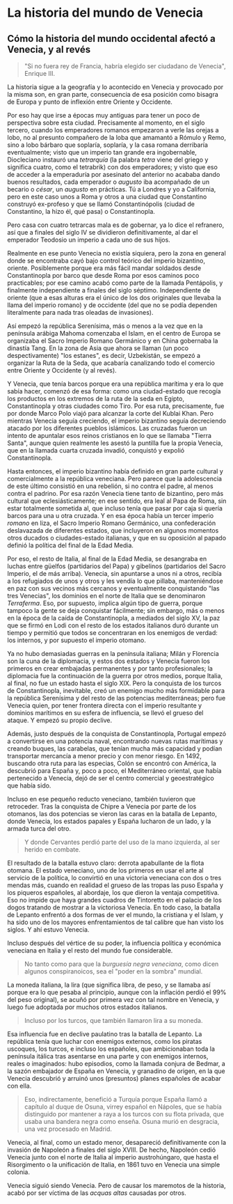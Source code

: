 # La historia del mundo de Venecia
## Cómo la historia del mundo occidental afectó a Venecia, y al revés

> "Si no fuera rey de Francia, habría elegido ser ciudadano de Venecia", Enrique
> III.

La historia sigue a la geografía y lo acontecido en Venecia y provocado por la
misma son, en gran parte, consecuencia de esa posición como bisagra de Europa y
punto de inflexión entre Oriente y Occidente.

Por eso hay que irse a épocas muy antiguas para tener un poco de perspectiva
sobre esta ciudad. Precisamente al momento, en el siglo tercero, cuando los
emperadores romanos empezaron a verle las orejas a lobo, no al presunto
compañero de la loba que amamantó a Rómulo y Remo, sino a lobo bárbaro que
soplaría, soplaría, y la casa romana derribaría eventualmente; visto que un
imperio tan grande era ingobernable, Diocleciano instauró una *tetrarquía* (la
palabra *tetra* viene del griego y significa cuatro, como el tetrabrik) con dos
emperadores; y visto que eso de acceder a la emperaduría por asesinato del
anterior no acababa dando buenos resultados, cada emperador o *augusto* iba
acompañado de un becario o *césar*, un *augusto* en prácticas. Tú a Londres y yo
a California, pero en este caso unos a Roma y otros a una ciudad que Constantino
construyó ex-profeso y que se llamó Constantinópolis (ciudad de Constantino, la
hizo él, qué pasa) o Constantinopla.

Pero casa con cuatro tetrarcas mala es de gobernar, ya lo dice el refranero, así
que a finales del siglo IV se dividieron definitivamente, al dar el emperador
Teodosio un imperio a cada uno de sus hijos.

Realmente en ese punto Venecia no existía siquiera, pero la zona en general
donde se encontraba cayó bajo control teórico del imperio bizantino,
oriente. Posiblemente porque era más fácil mandar soldados desde Constantinopla
por barco que desde Roma por esos caminos poco practicables; por ese camino
acabó como parte de la llamada Pentápolis, y finalmente independiente a finales
del siglo séptimo. Independiente de oriente (que a esas alturas era el único de
los dos originales que llevaba la llama del imperio romano) y de occidente (del
que no se podía dependen literalmente para nada tras oleadas de invasiones).

Así empezó la república Serenísima, más o menos a la vez que en la península
arábiga Mahoma comenzaba el Islam, en el centro de Europa se organizaba el Sacro
Imperio Romano Germánico y en China gobernaba la dinastía Tang. En la zona de
Asia que ahora se llaman (un poco despectivamente) "los estanes", es decir,
Uzbekistán, se empezó a organizar la Ruta de la Seda, que acabaría canalizando
todo el comercio entre Oriente y Occidente (y al revés).

Y Venecia, que tenía barcos porque era una república marítima y era lo que sabía hacer, comenzó de esa forma: como una ciudad-estado que recogía los
productos en los extremos de la ruta de la seda en Egipto, Constantinopla y otras
ciudades como Tiro. Por esa ruta, precisamente, fue por donde Marco Polo viajó
para alcanzar la corte del Kublai Khan. Pero mientras Venecia seguía creciendo,
el imperio bizantino seguía decreciendo atacado por los diferentes pueblos
islámicos. Las cruzadas fueron un intento de apuntalar esos reinos cristianos en
lo que se llamaba "Tierra Santa", aunque quien realmente les asestó la puntilla
fue la propia Venecia, que en la llamada cuarta cruzada invadió, conquistó y
expolió Constantinopla.

Hasta entonces, el imperio bizantino había definido en gran parte cultural y
comercialmente a la república veneciana. Pero parece que la adolescencia de este último
consistió en una rebelión, si no contra el padre, al menos contra el
padrino. Por esa razón Venecia tiene tanto de bizantino, pero más cultural que eclesiásticamente; en ese sentido, era leal al Papa de Roma,   sin estar
totalmente sometida al, que incluso tenía que pasar por
caja si quería barcos para una u otra cruzada. Y en esa época había un tercer imperio *romano* en liza, el Sacro Imperio Romano Germánico, una confederación deslavazada de diferentes estados, que incluyeron en algunos momentos otros ducados o ciudades-estado italianas, y que en su oposición al papado definió la política del final de la Edad Media.

Por eso, el resto de Italia, al final de la Edad Media, se desangraba en luchas entre güelfos (partidarios del Papa) y gibelinos (partidarios del Sacro Imperio, el de más arriba). Venecia, sin apuntarse a unos ni a otros, recibía a los refugiados de unos y otros y les vendía lo que pillaba, manteniéndose en paz con sus vecinos más cercanos y eventualmente conquistando "las tres Venecias", los dominios en el norte de Italia que se denominaron *Terraferma*. Eso, por supuesto, implica algún tipo de guerra, porque tampoco la gente se deja conquistar fácilmente; sin embargo, más o menos en la época de la caída de Constantinopla, a mediados del siglo XV, la paz que se firmó en Lodi con el resto de los estados italianos duró durante un tiempo y permitió que todos se concentraran en los enemigos de verdad: los internos, y por supuesto el imperio otomano.

Ya no hubo demasiadas guerras en la península italiana; Milán y Florencia son la cuna de la diplomacia, y estos dos estados y Venecia fueron los primeros en crear embajadas permanentes y por tanto profesionales; la diplomacia fue la continuación de la guerra por otros medios, porque Italia, al final, no fue un estado hasta el siglo XIX. Pero la conquista
de los turcos de Constantinopla, inevitable, creó un
enemigo mucho más formidable para la república Serenísima y del resto de las potencias
mediterráneas; pero fue Venecia quien, por tener frontera directa con el imperio resultante y dominios marítimos en su esfera de influencia, se llevó el grueso del ataque. Y empezó su propio declive.

Además,  justo después de la conquista de Constantinopla, Portugal empezó a convertirse en
una potencia naval, encontrando nuevas rutas marítimas y creando buques, las carabelas, que tenían mucha más
capacidad y podían transportar mercancía a menor precio y con menor riesgo. En 1492, buscando otra ruta para las especias, Colón se encontró  con América, la descubrió para España
y, poco a poco, el Mediterráneo oriental, que había pertenecido a Venecia, dejó de ser
el centro comercial y geoestratégico que había sido.

Incluso en ese pequeño reducto veneciano, también tuvieron que retroceder. Tras la conquista de Chipre a Venecia por parte de los otomanos, las dos potencias se vieron las caras en la batalla de Lepanto, donde
Venecia, los estados papales y España lucharon de un lado, y la armada turca del
otro.

> Y donde Cervantes perdió parte del uso de la mano izquierda, al ser herido en
  combate.

El resultado de la batalla estuvo claro: derrota apabullante de la flota otomana. El estado
veneciano, uno de los primeros en usar el arte al servicio de la política, lo
convirtió en una victoria veneciana con dos o tres mendas más, cuando en
realidad el grueso de las tropas las puso España y los piqueros españoles, al
abordaje, los que dieron la ventaja competitiva. Eso no impide que haya grandes
cuadros de Tintoretto en el palacio de los dogos tratando de mostrar a la
victoriosa Venecia. En todo caso, la batalla de Lepanto enfrentó a dos formas de
ver el mundo, la cristiana y el Islam, y ha sido uno de los mayores
enfrentamientos de tal calibre que han visto los siglos. Y ahí estuvo Venecia.

Incluso después del vértice de su poder, la influencia política y económica
veneciana en Italia y el resto del mundo fue considerable.

> No tanto como para que la *burguesía negra veneciana*, como dicen algunos conspiranoicos, sea el "poder en la sombra" mundial.

La moneda italiana, la lira (que significa libra, de peso, y se llamaba así
porque era lo que pesaba al principio, aunque con la inflación perdió el 99% del
peso original), se acuñó por primera vez con tal nombre
en Venecia, y luego fue adoptada por muchos otros estados italianos.

> Incluso por los turcos, que también llamaron lira a su moneda.

Esa influencia fue en declive paulatino tras la batalla de Lepanto. La república
tenía que luchar con enemigos externos, como los piratas uscoques, los turcos, e
incluso los españoles, que ambicionaban toda la península itálica tras asentarse
en una parte y con enemigos internos, reales o imaginados: hubo episodios, como
la llamada conjura de Bedmar, a la sazón embajador de España en Venecia, y
granadino de origen, en la que Venecia descubrió y arruinó unos (presuntos)
planes españoles de acabar con ella.

> Eso, indirectamente, benefició a Turquía porque España llamó a capítulo al duque de Osuna, virrey español en Nápoles, que se había distinguido por mantener a raya a los turcos con su flota privada, que usaba una bandera negra como enseña. Osuna murió en desgracia, una vez procesado en Madrid.

Venecia, al final, como un estado menor, desapareció definitivamente con la
invasión de Napoleón a finales del siglo XVIII. De hecho, Napoleón cedió Venecia
junto con el norte de Italia al imperio austrohúngaro, que hasta el Risorgimento
o la unificación de Italia, en 1861 tuvo en Venecia una simple colonia.

Venecia siguió siendo Venecia. Pero de causar los maremotos de la historia,
acabó por ser víctima de las *acquas altas* causadas por otros.


